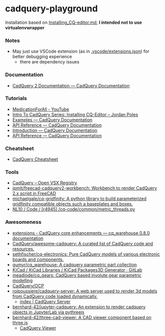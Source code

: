 cadquery-playground
===================
Installation based on [Installing_CQ-editor.md](https://gist.github.com/medicationforall/531220b892661d501de484e6df64fb20), **I intended not to use virtualenvwrapper**

### Notes
- May just use VSCode extension (as in [.vscode/extensions.json](.vscode/extensions.json)) for better debugging experience
    - there are dependency issues

### Documentation
- [CadQuery 2 Documentation — CadQuery Documentation](https://cadquery.readthedocs.io/en/latest/)

### Tutorials
- [MedicationForAll - YouTube](https://www.youtube.com/@MedicationForAll)
- [Intro To CadQuery Series: Installing CQ-Editor – Jordan Poles](https://blog.jpoles1.com/archives/247)
- [Examples — CadQuery Documentation](https://cadquery.readthedocs.io/en/latest/examples.html)
- [API Reference — CadQuery Documentation](https://cadquery.readthedocs.io/en/latest/apireference.html)
- [Introduction — CadQuery Documentation](https://cadquery.readthedocs.io/en/latest/intro.html)
- [API Reference — CadQuery Documentation](https://cadquery.readthedocs.io/en/latest/apireference.html#file-management-and-export)

### Cheatsheet
- [CadQuery Cheatsheet](https://cadquery.readthedocs.io/en/latest/_static/cadquery_cheatsheet.html)

### Tools
- [CadQuery – Open VSX Registry](https://open-vsx.org/extension/roipoussiere/cadquery)
- [jpmlt/freecad-cadquery2-workbench: Workbench to render CadQuery 2.x script in FreeCAD](https://github.com/jpmlt/freecad-cadquery2-workbench)
- [michaelgale/cq-gridfinity: A python library to build parameterized gridfinity compatible objects such a baseplates and boxes.](https://github.com/michaelgale/cq-gridfinity)
- [NL10 / Code / [r4945] /cq-code/common/metric_threads.py](https://sourceforge.net/p/nl10/code/HEAD/tree/cq-code/common/metric_threads.py)

### Awesomeness
- [extensions - CadQuery core enhancements — cq_warehouse 0.8.0 documentation](https://cq-warehouse.readthedocs.io/en/latest/extensions.html)
- [CadQuery/awesome-cadquery: A curated list of CadQuery code and resources.](https://github.com/CadQuery/awesome-cadquery)
- [sethfischer/cq-electronics: Pure CadQuery models of various electronic boards and components.](https://github.com/sethfischer/cq-electronics)
- [gumyr/cq_warehouse: A cadquery parametric part collection](https://github.com/gumyr/cq_warehouse)
- [KiCad / KiCad Libraries / KiCad Packages3D Generator · GitLab](https://gitlab.com/kicad/libraries/kicad-packages3D-generator)
- [meadiode/cq_gears: CadQuery based involute gear parametric modelling](https://github.com/meadiode/cq_gears)
- [CadQuery/OCP](https://github.com/CadQuery/OCP)
- [roipoussiere/cadquery-server: A web server used to render 3d models from CadQuery code loaded dynamically.](https://github.com/roipoussiere/cadquery-server)
    - [index | CadQuery Server](https://roipoussiere.github.io/cadquery-server/)
- [bernhard-42/jupyter-cadquery: An extension to render cadquery objects in JupyterLab via pythreejs](https://github.com/bernhard-42/jupyter-cadquery)
- [bernhard-42/three-cad-viewer: A CAD viewer component based on three.js](https://github.com/bernhard-42/three-cad-viewer)
    - [CadQuery Viewer](https://bernhard-42.github.io/three-cad-viewer/example.html)
